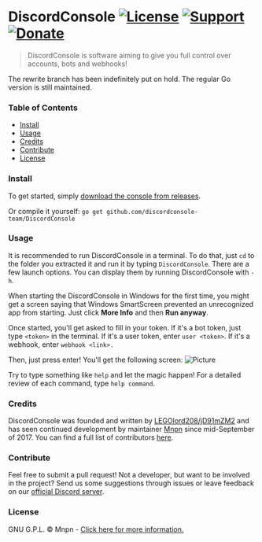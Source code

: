 # DiscordConsole [![License](https://img.shields.io/badge/license-GPL-blue.svg?style=flat-square)](https://github.com/discordconsole-team/DiscordConsole/blob/master/LICENSE) [![Support](https://img.shields.io/badge/Discord-Support%20guild-6C88EE.svg?style=flat-square)](https://discord.gg/xvQV8bT) [![Donate](https://img.shields.io/badge/Donate-PayPal-blue.svg?style=flat-square)](https://paypal.me/mnpn03/)

> DiscordConsole is software aiming to give you full control over
> accounts, bots and webhooks!

The rewrite branch has been indefinitely put on hold. The regular Go
version is still maintained.

### Table of Contents

- [Install](#install)
- [Usage](#usage)
- [Credits](#credits)
- [Contribute](#contribute)
- [License](#license)

### Install

To get started, simply [download the console from
releases](https://github.com/discordconsole-team/DiscordConsole/releases).

Or compile it yourself: `go get
github.com/discordconsole-team/DiscordConsole`

### Usage

It is recommended to run DiscordConsole in a terminal. To do that,
just `cd` to the folder you extracted it and run it by typing
`DiscordConsole`. There are a few launch options. You can display them
by running DiscordConsole with `-h`.

When starting the DiscordConsole in Windows for the first time, you
might get a screen saying that Windows SmartScreen prevented an
unrecognized app from starting. Just click **More Info** and then
**Run anyway**.

Once started, you'll get asked to fill in your token. If it's a bot
token, just type `<token>` in the terminal. If it's a user token,
enter `user <token>`. If it's a webhook, enter `webhook <link>.`

Then, just press enter! You'll get the following screen:
![Picture](https://i.imgur.com/RySapXY.png)

Try to type something like `help` and let the magic happen! For a
detailed review of each command, type `help command`.

### Credits

DiscordConsole was founded and written by
[LEGOlord208/jD91mZM2](https://github.com/jD91mZM2) and has seen
continued development by maintainer [Mnpn](https://github.com/Mnpn03)
since mid-September of 2017. You can find a full list of contributors
[here](https://github.com/discordconsole-team/DiscordConsole/graphs/contributors).

### Contribute

Feel free to submit a pull request! Not a developer, but want to be
involved in the project? Send us some suggestions through issues or
leave feedback on our [official Discord
server](https://discord.gg/xvQV8bT).

### License

GNU G.P.L. © Mnpn - [Click here for more
information.](https://github.com/discordconsole-team/DiscordConsole/blob/master/LICENSE)

